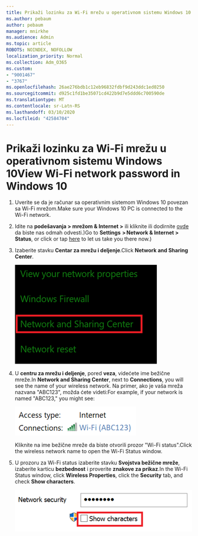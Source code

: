 ```yaml
---
title: Prikaži lozinku za Wi-Fi mrežu u operativnom sistemu Windows 10
ms.author: pebaum
author: pebaum
manager: mnirkhe
ms.audience: Admin
ms.topic: article
ROBOTS: NOINDEX, NOFOLLOW
localization_priority: Normal
ms.collection: Adm_O365
ms.custom:
- "9001467"
- "3767"
ms.openlocfilehash: 26ae276bdb1c12eb96832fdbf9d243ddc1ed0250
ms.sourcegitcommit: d925c1fd1be35071cd422b9d7e5ddd6c700590de
ms.translationtype: MT
ms.contentlocale: sr-Latn-RS
ms.lasthandoff: 03/10/2020
ms.locfileid: "42584704"
---
```

# <a name="view-wi-fi-network-password-in-windows-10"></a><span data-ttu-id="91e64-102">Prikaži lozinku za Wi-Fi mrežu u operativnom sistemu Windows 10</span><span class="sxs-lookup"><span data-stu-id="91e64-102">View Wi-Fi network password in Windows 10</span></span>

1. <span data-ttu-id="91e64-103">Uverite se da je računar sa operativnim sistemom Windows 10 povezan sa Wi-Fi mrežom.</span><span class="sxs-lookup"><span data-stu-id="91e64-103">Make sure your Windows 10 PC is connected to the Wi-Fi network.</span></span>

2. <span data-ttu-id="91e64-104">Idite na **podešavanja > mrežom & Internet >** ili kliknite ili dodirnite [ovde](ms-settings:network?activationSource=GetHelp) da biste nas odmah odvesti.)</span><span class="sxs-lookup"><span data-stu-id="91e64-104">Go to **Settings  > Network & Internet  > Status**, or click or tap [here](ms-settings:network?activationSource=GetHelp) to let us take you there now.)</span></span>

3. <span data-ttu-id="91e64-105">Izaberite stavku **Centar za mrežu i deljenje**.</span><span class="sxs-lookup"><span data-stu-id="91e64-105">Click **Network and Sharing Center**.</span></span>

    ![Centar za mrežu i deljenje.](media/network-sharing-center.png)

4. <span data-ttu-id="91e64-107">U **centru za mrežu i deljenje**, pored **veza**, videćete ime bežične mreže.</span><span class="sxs-lookup"><span data-stu-id="91e64-107">In **Network and Sharing Center**, next to **Connections**, you will see the name of your wireless network.</span></span> <span data-ttu-id="91e64-108">Na primer, ako je vaša mreža nazvana "ABC123", možda ćete videti:</span><span class="sxs-lookup"><span data-stu-id="91e64-108">For example, if your network is named "ABC123," you might see:</span></span>

    ![Mrežne veze.](media/network-connections.png)

    <span data-ttu-id="91e64-110">Kliknite na ime bežične mreže da biste otvorili prozor "Wi-Fi status".</span><span class="sxs-lookup"><span data-stu-id="91e64-110">Click the wireless network name to open the Wi-Fi Status window.</span></span> 

5. <span data-ttu-id="91e64-111">U prozoru za Wi-Fi status izaberite stavku **Svojstva bežične mreže**, izaberite karticu **bezbednost** i proverite **znakove za prikaz**.</span><span class="sxs-lookup"><span data-stu-id="91e64-111">In the Wi-Fi Status window, click **Wireless Properties**, click the **Security** tab, and check **Show characters**.</span></span>

    ![Prikažite znakove za Wi-Fi lozinke.](media/show-password-characters.png)

